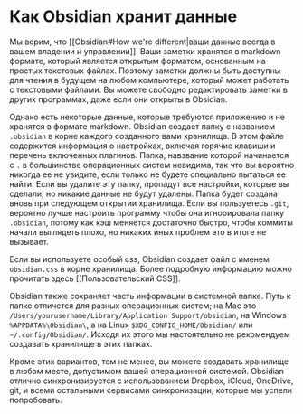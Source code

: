 # Как Obsidian хранит данные

Мы верим, что [[Obsidian#How we're different|ваши данные всегда в вашем владении и управлении]]. Ваши заметки хранятся в markdown формате, который является открытым форматом, основанным на простых текстовых файлах. Поэтому заметки должны быть доступны для чтения в будущем на любом компьютере, который может работать с текстовыми файлами. Вы можете свободно редактировать заметки в других программах, даже если они открыты в Obsidian.

Однако есть некоторые данные, которые требуются приложению и не хранятся в формате markdown. Obsidian создает папку с названием `.obsidian` в корне каждого созданного вами хранилища. В этом файле содержится информация о настройках, включая горячие клавиши и перечень включенных плагинов. Папка, навзвание которой начинается с `.` в большинстве операционных систем невидима, так что вы вероятно никогда ее не увидите, если только не будете специально пытаться ее найти. Если вы удалите эту папку, пропадут все настройки, которые вы сделали, но никакие данные не будут удалены. Папка будет создана вновь при следующем открытии хранилища. Если вы пользуетесь `.git`, вероятно лучше настроить программу чтобы она игнорировала папку `.obsidian`, потому как кэш меняется достаточно быстро, чтобы коммиты начали выглядеть плохо, но никаких иных проблем это в итоге не вызывает. 

Если вы используете особый css, Obsidian создает файл с именем `obsidian.css` в корне хранилища. Более подробную информацию можно прочитать здесь [[Пользовательский CSS]].

Obsidian также сохраняет часть информации в системной папке. Путь к папке отличется для разных операционных систем; на Mac это `/Users/yourusername/Library/Application Support/obsidian`, на Windows `%APPDATA%\Obsidian\`, а на Linux `$XDG_CONFIG_HOME/Obsidian/` или `~/.config/Obsidian/`. Исходя их этого мы настоятельно не рекомендуем создавать хранилище в этих папках.

Кроме этих вариантов, тем не менее, вы можете создавать хранилище в любом месте, допустимом вашей операционной системой. Obsidian отлично синхронизируется с использованием Dropbox, iCloud, OneDrive, git, и всеми остальными сервисами синхронизации, которые мы успели попробовать.
